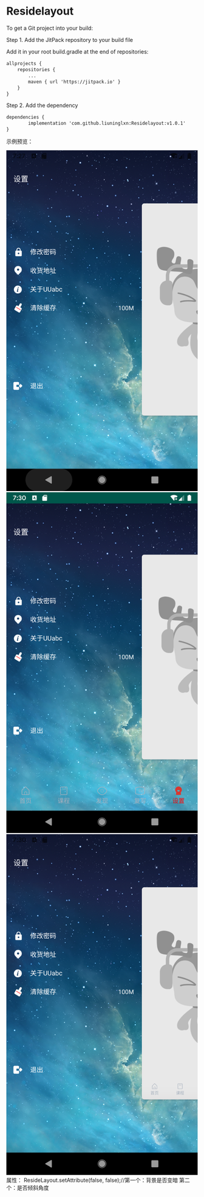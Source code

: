 # Residelayout
To get a Git project into your build:

Step 1. Add the JitPack repository to your build file

Add it in your root build.gradle at the end of repositories:

	allprojects {
		repositories {
			...
			maven { url 'https://jitpack.io' }
		}
	}

Step 2. Add the dependency

	dependencies {
	        implementation 'com.github.liuninglxn:Residelayout:v1.0.1'
	}

示例预览：

![Image text](https://raw.githubusercontent.com/liuninglxn/Residelayout/master/image/Screenshot_1557905253.png)
![Image text](https://raw.githubusercontent.com/liuninglxn/Residelayout/master/image/Screenshot_1557905434.png)
![Image text](https://raw.githubusercontent.com/liuninglxn/Residelayout/master/image/Screenshot_1557905444.png)
属性：
 ResideLayout.setAttribute(false, false);//第一个：背景是否变暗 第二个：是否倾斜角度